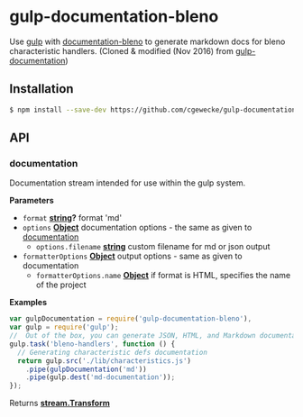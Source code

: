 # gulp-documentation-bleno


Use [gulp](http://gulpjs.com/) with
[documentation-bleno](https://github.com/cgewecke/documentation-bleno)
to generate markdown docs for bleno characteristic handlers. (Cloned & modified (Nov 2016) from [gulp-documentation](https://github.com/documentationjs/gulp-documentation))

## Installation

```sh
$ npm install --save-dev https://github.com/cgewecke/gulp-documentation-bleno.git
```

## API

<!-- Generated by documentation.js. Update this documentation by updating the source code. -->

### documentation

Documentation stream intended for use within the gulp system. 

**Parameters**

-   `format` **[string](https://developer.mozilla.org/en-US/docs/Web/JavaScript/Reference/Global_Objects/String)?** format 'md'
-   `options` **[Object](https://developer.mozilla.org/en-US/docs/Web/JavaScript/Reference/Global_Objects/Object)** documentation options - the same as given to [documentation](https://github.com/documentationjs/documentation)
    -   `options.filename` **[string](https://developer.mozilla.org/en-US/docs/Web/JavaScript/Reference/Global_Objects/String)** custom filename for md or json output
-   `formatterOptions` **[Object](https://developer.mozilla.org/en-US/docs/Web/JavaScript/Reference/Global_Objects/Object)** output options - same as given to documentation
    -   `formatterOptions.name` **[Object](https://developer.mozilla.org/en-US/docs/Web/JavaScript/Reference/Global_Objects/Object)** if format is HTML, specifies the name of the project

**Examples**

```javascript
var gulpDocumentation = require('gulp-documentation-bleno'),
var gulp = require('gulp');
//  Out of the box, you can generate JSON, HTML, and Markdown documentation
gulp.task('bleno-handlers', function () {
  // Generating characteristic defs documentation
  return gulp.src('./lib/characteristics.js')
    .pipe(gulpDocumentation('md'))
    .pipe(gulp.dest('md-documentation'));
});

```

Returns **[stream.Transform](https://nodejs.org/api/stream.html#stream_class_stream_transform)** 
